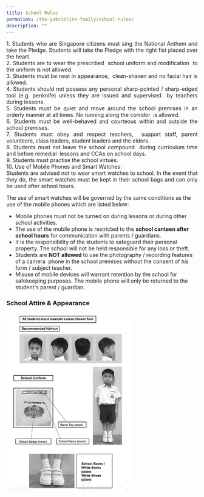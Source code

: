 ```yaml
---
title: School Rules
permalink: /the-gabrielite-family/school-rules/
description: ""
---
```

<p align="justify"> 
1.  Students who are Singapore citizens must sing the National Anthem and take the Pledge. Students will take the Pledge with the right fist placed over the heart. <br>2.  Students are to wear the prescribed  school uniform and modification  to the uniform is not allowed. <br>3.  Students must be neat in appearance,  clean-shaven and no facial hair is allowed. <br> 4.  Students should not possess any personal sharp-pointed / sharp-edged tool (e.g. penknife) unless they are issued and supervised  by teachers during lessons. <br>5.  Students must be quiet and move around the school premises in an orderly manner at all times. No running along the corridor  is allowed. <br> 6.  Students must be well-behaved and courteous within and outside the school premises. <br> 7.  Students must obey and respect teachers,  support staff, parent volunteers, class leaders, student leaders and the elders. <br> 8.  Students must not leave the school compound  during curriculum time and before remedial  lessons and CCAs on school days.     <br> 9.  Students must practise the school virtues. <br> 10.  Use of Mobile Phones and Smart Watches:  <br>Students are advised not to wear smart watches to school. In the event that they do, the smart watches must be kept in their school bags and can only be used after school hours.  

The use of smart watches will be governed by the same conditions as the use of the mobile phones which are listed below:  
*  Mobile phones must not be turned on during lessons or during other school activities.  
*  The use of the mobile phone is restricted to the **school canteen after school hours** for communication with parents / guardians.  
*  It is the responsibility of the students to safeguard their personal property. The school will not be held responsible for any loss or theft.  
* Students are **NOT allowed** to use the photography / recording features of a camera  phone in the school premises without the consent of his form / subject teacher.  
* Misuse of mobile devices will warrant retention by the school for safekeeping purposes. The mobile phone will only be returned to the student's parent / guardian.


### School Attire & Appearance

<img src="/images/2021%20Sch%20Attire%20%20Appearance.jpeg" 
     style="width:65%">